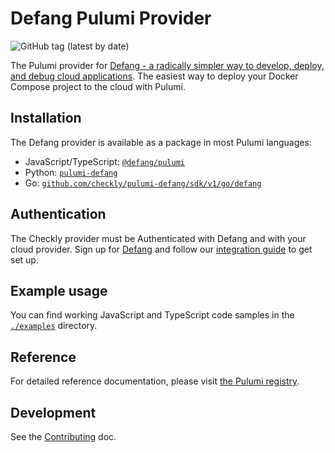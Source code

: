 # Defang Pulumi Provider

![GitHub tag (latest by date)](https://img.shields.io/github/v/tag/DefangLabs/pulumi-defang?label=Version)

The Pulumi provider for [Defang - a radically simpler way to develop, deploy, and debug cloud applications](https://defang.io). The easiest way to deploy your Docker Compose project to the cloud with Pulumi.

## Installation

The Defang provider is available as a package in most Pulumi languages:

* JavaScript/TypeScript: [`@defang/pulumi`](https://www.npmjs.com/package/@defang/pulumi)
* Python: [`pulumi-defang`](https://pypi.org/project/pulumi-defang/)
* Go: [`github.com/checkly/pulumi-defang/sdk/v1/go/defang`](https://github.com/DefangLabs/pulumi-defang)


## Authentication

The Checkly provider must be Authenticated with Defang and with your cloud provider.
Sign up for [Defang](https://www.defang.io) and follow our [integration guide](https://docs.defang.io/docs/tutorials/pulumi-provider-integration/) to get set up.

## Example usage

You can find working JavaScript and TypeScript code samples in the [`./examples`](https://github.com/DefangLabs/pulumi-defang/tree/main/examples) directory.

## Reference

For detailed reference documentation, please visit [the Pulumi registry](https://www.pulumi.com/registry/packages/defang/api-docs/).

## Development

See the [Contributing](CONTRIBUTING.md) doc.
